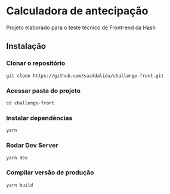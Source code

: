 # Calculadora de antecipação

Projeto elaborado para o teste técnico de Front-end da Hash

## Instalação

### Clonar o repositório

```
git clone https://github.com/saaddalida/challenge-front.git
```

### Acessar pasta do projeto

```
cd challenge-front
```

### Instalar dependências

```
yarn
```

### Rodar Dev Server

```
yarn dev
```

### Compilar versão de produção

```
yarn build
```
